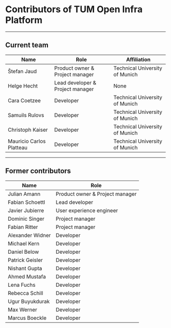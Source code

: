 # Contributors of TUM Open Infra Platform

***
## Current team

| Name                          | Role                              | Affiliation                       |
|-------------------------------|-----------------------------------|-----------------------------------|
| Štefan Jaud                   | Product owner & Project manager   | Technical University of Munich    |
| Helge Hecht                   | Lead developer & Project manager  | None                              |
| Cara Coetzee                  | Developer                         | Technical University of Munich    |
| Samuils Rulovs                | Developer                         | Technical University of Munich    |
| Christoph Kaiser              | Developer                         | Technical University of Munich    |
| Mauricio Carlos Platteau      | Developer                         | Technical University of Munich    |

***
## Former contributors

| Name                          | Role                              |
|-------------------------------|-----------------------------------|
| Julian Amann                  | Product owner & Project manager   |
| Fabian Schoettl               | Lead developer                    |
| Javier Jubierre               | User experience engineer          |
| Dominic Singer                | Project manager                   |
| Fabian Ritter                 | Project manager                   |
| Alexander Widner              | Developer                         |
| Michael Kern                  | Developer                         |
| Daniel Below                  | Developer                         |
| Patrick Geisler               | Developer                         |
| Nishant Gupta                 | Developer                         |
| Ahmed Mustafa                 | Developer                         |
| Lena Fuchs                    | Developer                         |
| Rebecca Schill                | Developer                         |
| Ugur Buyukdurak               | Developer                         |
| Max Werner                    | Developer                         |
| Marcus Boeckle                | Developer                         |
